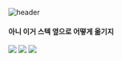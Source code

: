 ![header](https://capsule-render.vercel.app/api?type=Wave&text=HYETCHU&fontColor=#e0d8d3)
#### 아니 이거 스텍 옆으로 어떻게 옮기지
<img src="https://img.shields.io/badge/JAVA-007396?style=for-the-badge&logo=java&logoColor=white">
<img src="https://img.shields.io/badge/Oracle-F80000?style=for-the-badge&logo=Oracle&logoColor=white">
<img src="https://img.shields.io/badge/github-181717?style=for-the-badge&logo=github&logoColor=white">
